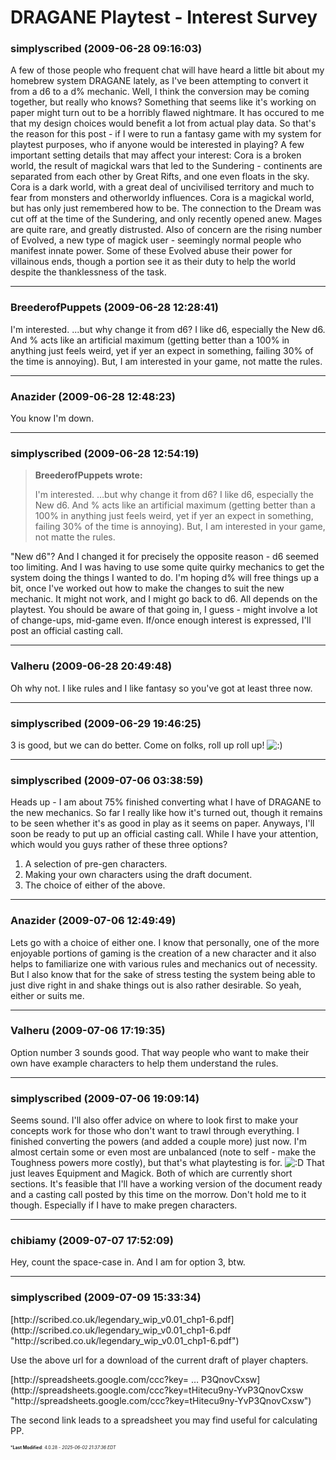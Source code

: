 # DRAGANE Playtest - Interest Survey

### **simplyscribed** (2009-06-28 09:16:03)

A few of those people who frequent chat will have heard a little bit about my homebrew system DRAGANE lately, as I've been attempting to convert it from a d6 to a d% mechanic.
Well, I think the conversion may be coming together, but really who knows? Something that seems like it's working on paper might turn out to be a horribly flawed nightmare. It has occured to me that my design choices would benefit a lot from actual play data. So that's the reason for this post - if I were to run a fantasy game with my system for playtest purposes, who if anyone would be interested in playing?
A few important setting details that may affect your interest:
Cora is a broken world, the result of magickal wars that led to the Sundering - continents are separated from each other by Great Rifts, and one even floats in the sky.
Cora is a dark world, with a great deal of uncivilised territory and much to fear from monsters and otherworldy influences.
Cora is a magickal world, but has only just remembered how to be. The connection to the Dream was cut off at the time of the Sundering, and only recently opened anew. Mages are quite rare, and greatly distrusted. Also of concern are the rising number of Evolved, a new type of magick user - seemingly normal people who manifest innate power. Some of these Evolved abuse their power for villainous ends, though a portion see it as their duty to help the world despite the thanklessness of the task.

---

### **BreederofPuppets** (2009-06-28 12:28:41)

I'm interested.
...but why change it from d6? I like d6, especially the New d6. And % acts like an artificial maximum (getting better than a 100% in anything just feels weird, yet if yer an expect in something, failing 30% of the time is annoying). But, I am interested in your game, not matte the rules.

---

### **Anazider** (2009-06-28 12:48:23)

You know I'm down.

---

### **simplyscribed** (2009-06-28 12:54:19)

> **BreederofPuppets wrote:**
>
> I&#39;m interested.
> &#8230;but why change it from d6? I like d6, especially the New d6. And % acts like an artificial maximum (getting better than a 100% in anything just feels weird, yet if yer an expect in something, failing 30% of the time is annoying). But, I am interested in your game, not matte the rules.

"New d6"?
And I changed it for precisely the opposite reason - d6 seemed too limiting. And I was having to use some quite quirky mechanics to get the system doing the things I wanted to do. I'm hoping d% will free things up a bit, once I've worked out how to make the changes to suit the new mechanic.
It might not work, and I might go back to d6. All depends on the playtest. You should be aware of that going in, I guess - might involve a lot of change-ups, mid-game even.
If/once enough interest is expressed, I'll post an official casting call.

---

### **Valheru** (2009-06-28 20:49:48)

Oh why not. I like rules and I like fantasy so you've got at least three now.

---

### **simplyscribed** (2009-06-29 19:46:25)

3 is good, but we can do better. Come on folks, roll up roll up! <!-- s:) -->![:)](https://i.ibb.co/8LPNcWCM/icon-e-smile.gif)<!-- s:) -->

---

### **simplyscribed** (2009-07-06 03:38:59)

Heads up - I am about 75% finished converting what I have of DRAGANE to the new mechanics. So far I really like how it's turned out, though it remains to be seen whether it's as good in play as it seems on paper. Anyways, I'll soon be ready to put up an official casting call.
While I have your attention, which would you guys rather of these three options?

1. A selection of pre-gen characters.
2. Making your own characters using the draft document.
3. The choice of either of the above.

---

### **Anazider** (2009-07-06 12:49:49)

Lets go with a choice of either one. I know that personally, one of the more enjoyable portions of gaming is the creation of a new character and it also helps to familiarize one with various rules and mechanics out of necessity. But I also know that for the sake of stress testing the system being able to just dive right in and shake things out is also rather desirable.
So yeah, either or suits me.

---

### **Valheru** (2009-07-06 17:19:35)

Option number 3 sounds good. That way people who want to make their own have example characters to help them understand the rules.

---

### **simplyscribed** (2009-07-06 19:09:14)

Seems sound. I'll also offer advice on where to look first to make your concepts work for those who don't want to trawl through everything.
I finished converting the powers (and added a couple more) just now. I'm almost certain some or even most are unbalanced (note to self - make the Toughness powers more costly), but that's what playtesting is for. <!-- s:D -->![:D](https://i.ibb.co/MDcFvFDD/icon-e-biggrin.gif)<!-- s:D -->
That just leaves Equipment and Magick. Both of which are currently short sections. It's feasible that I'll have a working version of the document ready and a casting call posted by this time on the morrow.
Don't hold me to it though. Especially if I have to make pregen characters.

---

### **chibiamy** (2009-07-07 17:52:09)

Hey, count the space-case in. And I am for option 3, btw.

---

### **simplyscribed** (2009-07-09 15:33:34)

<!-- m -->[http://scribed.co.uk/legendary_wip_v0.01_chp1-6.pdf](http://scribed.co.uk/legendary_wip_v0.01_chp1-6.pdf "http://scribed.co.uk/legendary_wip_v0.01_chp1-6.pdf")<!-- m -->
Use the above url for a download of the current draft of player chapters.
<!-- m -->[http://spreadsheets.google.com/ccc?key= &#8230; P3QnovCxsw](http://spreadsheets.google.com/ccc?key=tHitecu9ny-YvP3QnovCxsw "http://spreadsheets.google.com/ccc?key=tHitecu9ny-YvP3QnovCxsw")<!-- m -->
The second link leads to a spreadsheet you may find useful for calculating PP.



<span style="font-size: 0.5em;">***Last Modified**: 4.0.28 - *2025-06-02 21:37:36 EDT*</span>